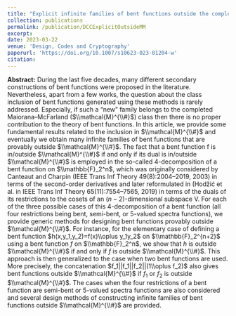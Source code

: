 ```yaml
---
title: "Explicit infinite families of bent functions outside the completed Maiorana–McFarland class"
collection: publications
permalink: /publication/DCCExplicitOutsideMM
excerpt: 
date: 2023-03-22
venue: 'Design, Codes and Cryptography'
paperurl: 'https://doi.org/10.1007/s10623-023-01204-w'
citation: 
---
```


**Abstract:** During the last five decades, many different secondary constructions of bent functions were proposed in the literature. Nevertheless, apart from a few works, the question about the class inclusion of bent functions generated using these methods is rarely addressed. Especially, if such a “new” family belongs to the completed Maiorana–McFarland ($\\mathcal{M}^{\\#}$) class then there is no proper contribution to the theory of bent functions. In this article, we provide some fundamental results related to the inclusion in $\\mathcal{M}^{\\#}$ and eventually we obtain many infinite families of bent functions that are provably outside $\\mathcal{M}^{\\#}$. The fact that a bent function f is in/outside $\\mathcal{M}^{\\#}$ if and only if its dual is in/outside $\\mathcal{M}^{\\#}$ is employed in the so-called 4-decomposition of a bent function on $\\mathbb{F}_2^n$, which was originally considered by Canteaut and Charpin (IEEE Trans Inf Theory 49(8):2004–2019, 2003) in terms of the second-order derivatives and later reformulated in (Hodžić et al. in IEEE Trans Inf Theory 65(11):7554–7565, 2019) in terms of the duals of its restrictions to the cosets of an $(n−2)$-dimensional subspace V. For each of the three possible cases of this 4-decomposition of a bent function (all four restrictions being bent, semi-bent, or 5-valued spectra functions), we provide generic methods for designing bent functions provably outside $\\mathcal{M}^{\\#}$. For instance, for the elementary case of defining a bent function $h(x,y_1,y_2)=f(x)\\oplus y_1y_2$ on $\\mathbb{F}_2^{n+2}$ using a bent function $f$ on $\\mathbb{F}_2^n$, we show that $h$ is outside $\\mathcal{M}^{\\#}$ if and only if $f$ is outside $\\mathcal{M}^{\\#}$. This approach is then generalized to the case when two bent functions are used. More precisely, the concatenation $f_1||f_1||f_2||(1\\oplus f_2)$ also gives bent functions outside $\\mathcal{M}^{\\#}$ if $f_1$ or $f_2$ is outside $\\mathcal{M}^{\\#}$. The cases when the four restrictions of a bent function are semi-bent or 5-valued spectra functions are also considered and several design methods of constructing infinite families of bent functions outside $\\mathcal{M}^{\\#}$ are provided.